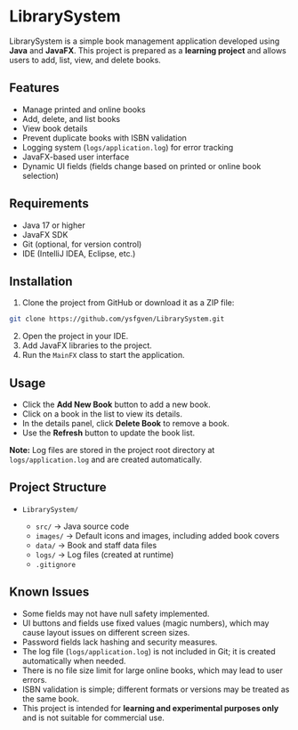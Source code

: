 # LibrarySystem

LibrarySystem is a simple book management application developed using **Java** and **JavaFX**.
This project is prepared as a **learning project** and allows users to add, list, view, and delete books.

## Features

* Manage printed and online books
* Add, delete, and list books
* View book details
* Prevent duplicate books with ISBN validation
* Logging system (`logs/application.log`) for error tracking
* JavaFX-based user interface
* Dynamic UI fields (fields change based on printed or online book selection)

## Requirements

* Java 17 or higher
* JavaFX SDK
* Git (optional, for version control)
* IDE (IntelliJ IDEA, Eclipse, etc.)

## Installation

1. Clone the project from GitHub or download it as a ZIP file:

```bash
git clone https://github.com/ysfgven/LibrarySystem.git
```

2. Open the project in your IDE.
3. Add JavaFX libraries to the project.
4. Run the `MainFX` class to start the application.

## Usage

* Click the **Add New Book** button to add a new book.
* Click on a book in the list to view its details.
* In the details panel, click **Delete Book** to remove a book.
* Use the **Refresh** button to update the book list.

**Note:** Log files are stored in the project root directory at `logs/application.log` and are created automatically.

## Project Structure

* `LibrarySystem/`

  * `src/` → Java source code
  * `images/` → Default icons and images, including added book covers
  * `data/` → Book and staff data files
  * `logs/` → Log files (created at runtime)
  * `.gitignore`

## Known Issues

* Some fields may not have null safety implemented.
* UI buttons and fields use fixed values (magic numbers), which may cause layout issues on different screen sizes.
* Password fields lack hashing and security measures.
* The log file (`logs/application.log`) is not included in Git; it is created automatically when needed.
* There is no file size limit for large online books, which may lead to user errors.
* ISBN validation is simple; different formats or versions may be treated as the same book.
* This project is intended for **learning and experimental purposes only** and is not suitable for commercial use.
